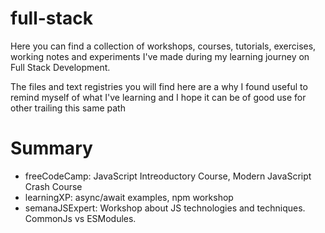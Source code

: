 # full-stack

Here you can find a collection of workshops, courses, tutorials, exercises, working notes and experiments I've made during my learning journey on Full Stack Development.

The files and text registries you will find here are a why I found useful to remind myself of what I've learning and I hope it can be of good use for other trailing this same path

# Summary

* freeCodeCamp: JavaScript Intreoductory Course, Modern JavaScript Crash Course
* learningXP: async/await examples, npm workshop
* semanaJSExpert: Workshop about JS technologies and techniques. CommonJs vs ESModules.
